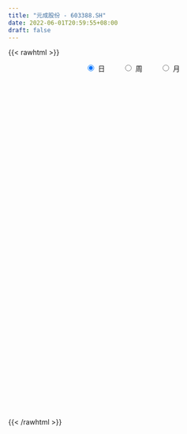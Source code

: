 ```yaml
---
title: "元成股份 - 603388.SH"
date: 2022-06-01T20:59:55+08:00
draft: false
---
```

{{< rawhtml >}}
    <div style="text-align: center">
        <label style="padding: 1rem;"><input style="margin-right: .5rem" type="radio" name="period" value="D" checked onclick="period_change(this)">日</label>
        <label style="padding: 1rem;"><input style="margin-right: .5rem" type="radio" name="period" value="W" onclick="period_change(this)">周</label>
        <label style="padding: 1rem;"><input style="margin-right: .5rem" type="radio" name="period" value="M" onclick="period_change(this)">月</label>
    </div>
    <div id="chart" style="height: 700px;"></div> 
    <script type="text/javascript">
        const D_v = [28996.31,11051.6,7136.4,7018.2,6903.8,32096.07,37197.4,18988.6,38657.6,20850.6,17660.8,10131.6,8248.6,5423.0,11794.4,13951.99,8895.2,6923.8,7351.2,6599.37,9522.6,7154.4,5367.6,10006.0,10675.0,8723.0,9185.6,8091.0,8660.87,14103.4,11481.6,12146.4,8668.0,10281.0,6745.0,12096.17,15881.4,10593.2,16936.97,9930.6,7571.2,18651.17,37071.2,26283.6,28344.2,9679.2,22129.8,14974.6,22880.14,18378.0,12420.6,26548.4,58811.8,53993.38,88102.29,32524.77,28235.8,35687.8,23376.8,30699.57,17037.8,26629.6,28142.2,37547.2,21141.0,27539.1,16759.4,35887.37,26070.8,44228.2,20877.6,11220.4,22094.4,24462.0,13295.8,7654.8,9007.4,16819.0,20359.54,17465.0,22013.44,19182.4,16661.2,21737.37,17122.64,15916.2,11796.4,15764.6,27444.0,20023.2,13258.8,12803.49,43370.8,80227.94,26037.8,28047.37,19328.4,22911.6,25141.2,35254.6,36913.91,34972.97,37738.0,26451.8,26397.8,14219.0,18447.0,18854.2,24495.97,16750.37,11273.0,13903.97,16614.2,10434.17,9639.57,8163.2,10233.0,22833.0,16605.0,16453.6,25210.4,15512.8,71013.25,30028.4,34820.17,52623.0,17011.0,15968.2,15166.4,18753.31,31591.0,19579.0,66197.69,41501.6,78151.73,35961.2,34189.06,42375.51,31532.4,27979.4,34132.6,55858.05,49794.2,26836.8,40334.2,37520.8,58973.2,24566.26,57981.51,47469.74,49328.2,20513.97,10842.8,18296.77,69920.43,32003.77,31152.8,16752.6,35789.4,22782.0,21291.0,43059.2,30054.4,37609.2,19663.0,45520.85,22593.2,36151.05,25477.4,79950.4,31465.8,17977.0,13522.0,17950.4,14330.8,18162.81,14190.19,6395.0,41695.99,221846.48,302252.22,443011.45,660510.52,526511.63,452523.43,375318.8,270572.61,186788.0,141035.19,241209.23,197627.58,210309.81,108816.73,122708.6,130410.9,103754.8,103613.6,83396.8,178527.77,181496.6,163172.2,89267.2,133367.4,91938.2,112703.8,107781.6,135254.9,81824.3,80404.3,60041.2,132421.3,73220.4,120377.6,68829.4,167334.2,148445.4,103488.4,89616.4,54208.8,101174.4,69179.4,56855.6,44535.6,67663.92,37650.2,59520.6,56345.2,55285.4,48838.0,54321.7,42050.39,31386.0,54869.6,86706.6,83152.8,79327.17,183840.8,122031.57,104502.88,71143.6,59016.4,39591.0,39362.8,46447.8,31012.0,26666.17,33436.36,43808.0,26463.0,24068.2]
const D_histogram = [0.0,-0.0006317949,0.0009021527,-0.0000796919,0.0005722398,0.0116896341,0.0287571425,0.0346943297,0.0427418576,0.0357979524,0.0266898711,0.0229599039,0.0164260866,0.0103353301,0.0010272374,0.0009286979,-0.0041349359,-0.0120357264,-0.0206413923,-0.0253999223,-0.0223854414,-0.0165013756,-0.0147757059,-0.0138178393,-0.0177825003,-0.0220569627,-0.0281466405,-0.0311999082,-0.034646024,-0.02860183,-0.0181245406,-0.0085355747,-0.0069363514,-0.0059904045,-0.0035370328,0.0022486496,0.0098145395,0.0116954769,0.011802468,0.0133177815,0.0136914851,0.0145752073,0.0259098794,0.0348454721,0.0391768232,0.0326478569,0.0304287049,0.0271287797,0.0321970752,0.0274932746,0.0238683748,0.0274370979,0.0403704445,0.0328762903,0.0467198604,0.0463018972,0.0432432264,0.0385911918,0.0311818479,0.0293815593,0.0266570891,0.0176918342,0.0090736865,0.0042950789,-0.014428859,-0.029391854,-0.0373171283,-0.0365017264,-0.0346346244,-0.0314890977,-0.0295499329,-0.0322302561,-0.0401447251,-0.0380699352,-0.0348614791,-0.0291166694,-0.0213787353,-0.0146629883,-0.0044393225,0.0042663323,0.0147453218,0.0136275135,0.0173939506,0.0144120013,0.0143437081,0.0205397623,0.0245469767,0.0237253732,0.016675272,0.0086055471,0.0022146864,-0.0002412165,0.0158529442,0.0452468173,0.0647400979,0.0647330971,0.0632055275,0.0568318548,0.0559216219,0.0494215535,0.0524095199,0.0221395417,0.0000020655,-0.0139631079,-0.0284239043,-0.0417343283,-0.0541690224,-0.0652795166,-0.073552459,-0.0692347304,-0.0736865483,-0.0634501541,-0.0507812324,-0.0422414478,-0.0347265892,-0.0313598101,-0.0326125134,-0.0296006765,-0.0265590345,-0.0331702754,-0.01924434,-0.0122775585,0.0270043781,0.0378331608,0.031450519,0.0432609451,0.0415059989,0.0369895265,0.0328091672,0.0226020734,0.0237791598,0.0211267246,0.0372247416,0.0513829185,0.0749531137,0.0864235651,0.0805773817,0.0825074042,0.0749822897,0.063030811,0.0609131853,0.0438715751,0.0246510241,-0.0007274461,-0.0088500657,-0.0063492569,-0.0324062293,-0.0615211464,-0.0589774209,-0.0474385992,-0.0664964791,-0.0735868725,-0.0726368675,-0.0697224266,-0.0496161676,-0.0471169236,-0.055677041,-0.0610206675,-0.0671199429,-0.064923834,-0.0702590209,-0.0920002203,-0.1009769881,-0.0993380037,-0.0985628978,-0.0860198858,-0.0895368058,-0.06188804,-0.0383497471,-0.0083235021,-0.0076946208,-0.0044470378,-0.0086526844,0.0024937932,0.0092709748,0.0148476946,0.0046677439,-0.0001871089,0.0151432249,0.0741959187,0.1624936065,0.2692278366,0.3870525146,0.3681999345,0.2899950204,0.1876005363,0.1145515584,0.0315552053,-0.0240409592,-0.0429013867,-0.0567953894,-0.1101147499,-0.1385122035,-0.1603337527,-0.163760765,-0.1614873107,-0.1598592669,-0.1558040404,-0.1366832662,-0.0966851562,-0.0754722406,-0.0574008708,-0.029989708,-0.0210674886,-0.019048068,-0.0373720509,-0.0271960049,-0.0321751614,-0.0495098391,-0.0474019206,-0.0254521018,-0.0208763482,0.0096316356,0.0196724926,0.0475844103,0.0474734977,0.0405450333,0.0066398918,-0.0105026466,-0.0525922005,-0.0894846658,-0.0954547135,-0.0974670844,-0.1221982867,-0.1372580649,-0.158555394,-0.1739881818,-0.1666706764,-0.1693481597,-0.1356443134,-0.096549421,-0.0686684212,-0.0216795355,0.0329574499,0.0600927131,0.1201232983,0.1616134548,0.1914922038,0.1910305757,0.1800754619,0.1741942709,0.1592792379,0.153160695,0.1238093329,0.1034887324,0.0819996865,0.067737822,0.0490264076,0.0271188904,0.0100383264]
const D_fast = [0.0,-0.0007897436,0.0009697421,-0.0000320254,0.0007629662,0.0148027691,0.0390595631,0.0536703327,0.072403325,0.0744089079,0.0719732943,0.0739833032,0.0715560075,0.0680490835,0.0589978001,0.0591314351,0.0530340673,0.0421243453,0.0283583312,0.0172498207,0.0146679413,0.0164266632,0.0144584065,0.0119618132,0.0035515271,-0.0062371759,-0.0193635139,-0.0302167586,-0.0423243804,-0.0434306439,-0.0374844897,-0.0300294175,-0.030164282,-0.0307159362,-0.0291468227,-0.022798978,-0.0127794532,-0.0079746465,-0.0049170384,-0.0000722796,0.0037242954,0.0082518194,0.0260639613,0.043710922,0.057836479,0.0594694768,0.0648575011,0.0683397707,0.0814573351,0.0836268532,0.0859690471,0.0963970446,0.1194230023,0.1201479207,0.1456714559,0.156828967,0.1645811028,0.1695768661,0.1699629842,0.1755080855,0.1794478875,0.1749055912,0.1685558651,0.1648510272,0.1425198746,0.120208916,0.1029543597,0.09464433,0.0878527759,0.0831260281,0.0776777097,0.0669398225,0.0489891722,0.0415464784,0.0360395647,0.0345052071,0.0368984573,0.0399484572,0.0490622924,0.0588345303,0.0729998503,0.0752889203,0.0834038451,0.0840248961,0.0875425299,0.0988735247,0.1090174833,0.1141272231,0.1112459398,0.1053276017,0.0994904126,0.0969742056,0.1170316024,0.1577371798,0.1934154849,0.2095917583,0.2238655707,0.2316998616,0.2447700342,0.2506253542,0.2667157005,0.2419806078,0.2198436479,0.2023876976,0.1808209251,0.157076919,0.1310999693,0.103669596,0.0770085389,0.0640175848,0.0411441298,0.0355179856,0.0354915992,0.0334710218,0.0323042331,0.0278310597,0.0184252281,0.0140368958,0.0104387792,-0.0044650305,0.0046498198,0.0085472117,0.0545802428,0.0748673157,0.0763473037,0.0989729661,0.1075945196,0.1123254288,0.1163473613,0.1117907858,0.1189126622,0.1215419082,0.1469461105,0.173950017,0.2162584906,0.2493348333,0.2636329954,0.2861898689,0.2974103269,0.3012165509,0.3143272215,0.3082535051,0.2951957101,0.2696353784,0.2593002423,0.260213737,0.2260552073,0.1815600036,0.1693593739,0.1690385458,0.133356546,0.1078694346,0.0906602226,0.0761440569,0.083846274,0.0745662871,0.0520869095,0.0314881161,0.008608855,-0.0054259946,-0.0283259367,-0.0730671912,-0.1072882061,-0.1304837225,-0.1543493411,-0.1633113005,-0.189212422,-0.1770356662,-0.16308481,-0.1351394406,-0.1364342144,-0.134298391,-0.1406672086,-0.1288972827,-0.1198023575,-0.110513714,-0.1195267287,-0.1244283588,-0.1053122187,-0.0277105452,0.1012105443,0.2752517335,0.4898395401,0.5630369436,0.5573307846,0.5018364346,0.4574253463,0.3823177946,0.3207113903,0.291125616,0.263032766,0.182184718,0.1191592136,0.0572542262,0.0128870227,-0.0252113507,-0.0635481236,-0.0984439072,-0.1134939495,-0.0976671286,-0.0953222731,-0.0916011211,-0.0716873853,-0.068032038,-0.0707746344,-0.0984416301,-0.0950645853,-0.1080875321,-0.1377996696,-0.1475422313,-0.1319554379,-0.1325987714,-0.0996828786,-0.0847238985,-0.0449158782,-0.0331584163,-0.0299506224,-0.062195791,-0.081963991,-0.1372015951,-0.1964652269,-0.2262989529,-0.2526780949,-0.3079588688,-0.3573331633,-0.4182693409,-0.4771991742,-0.5115493379,-0.5565638611,-0.5567710932,-0.5418135559,-0.5310996615,-0.4895306597,-0.4266543118,-0.3844958704,-0.2944344605,-0.2125409404,-0.1347891404,-0.0874931246,-0.0534293729,-0.0157619962,0.0091427803,0.0413144112,0.0429153823,0.0484669649,0.0474778406,0.0501504316,0.0436956191,0.0285678245,0.0139968421]
const D_slow = [0.0,-0.0001579487,0.0000675895,0.0000476665,0.0001907264,0.003113135,0.0103024206,0.018976003,0.0296614674,0.0386109555,0.0452834233,0.0510233992,0.0551299209,0.0577137534,0.0579705628,0.0582027372,0.0571690033,0.0541600717,0.0489997236,0.042649743,0.0370533827,0.0329280388,0.0292341123,0.0257796525,0.0213340274,0.0158197868,0.0087831266,0.0009831496,-0.0076783564,-0.0148288139,-0.0193599491,-0.0214938427,-0.0232279306,-0.0247255317,-0.0256097899,-0.0250476275,-0.0225939927,-0.0196701234,-0.0167195064,-0.0133900611,-0.0099671898,-0.0063233879,0.0001540819,0.0088654499,0.0186596557,0.02682162,0.0344287962,0.0412109911,0.0492602599,0.0561335785,0.0621006723,0.0689599467,0.0790525578,0.0872716304,0.0989515955,0.1105270698,0.1213378764,0.1309856743,0.1387811363,0.1461265261,0.1527907984,0.157213757,0.1594821786,0.1605559483,0.1569487336,0.1496007701,0.140271488,0.1311460564,0.1224874003,0.1146151259,0.1072276426,0.0991700786,0.0891338973,0.0796164136,0.0709010438,0.0636218764,0.0582771926,0.0546114455,0.0535016149,0.054568198,0.0582545284,0.0616614068,0.0660098945,0.0696128948,0.0731988218,0.0783337624,0.0844705066,0.0904018499,0.0945706679,0.0967220546,0.0972757262,0.0972154221,0.1011786582,0.1124903625,0.128675387,0.1448586612,0.1606600431,0.1748680068,0.1888484123,0.2012038007,0.2143061806,0.2198410661,0.2198415824,0.2163508055,0.2092448294,0.1988112473,0.1852689917,0.1689491126,0.1505609978,0.1332523152,0.1148306782,0.0989681396,0.0862728316,0.0757124696,0.0670308223,0.0591908698,0.0510377414,0.0436375723,0.0369978137,0.0287052449,0.0238941598,0.0208247702,0.0275758647,0.0370341549,0.0448967847,0.055712021,0.0660885207,0.0753359023,0.0835381941,0.0891887125,0.0951335024,0.1004151835,0.1097213689,0.1225670986,0.141305377,0.1629112682,0.1830556137,0.2036824647,0.2224280371,0.2381857399,0.2534140362,0.26438193,0.270544686,0.2703628245,0.2681503081,0.2665629938,0.2584614365,0.2430811499,0.2283367947,0.2164771449,0.1998530251,0.181456307,0.1632970901,0.1458664835,0.1334624416,0.1216832107,0.1077639505,0.0925087836,0.0757287979,0.0594978394,0.0419330842,0.0189330291,-0.006311218,-0.0311457189,-0.0557864433,-0.0772914148,-0.0996756162,-0.1151476262,-0.124735063,-0.1268159385,-0.1287395937,-0.1298513531,-0.1320145242,-0.1313910759,-0.1290733322,-0.1253614086,-0.1241944726,-0.1242412498,-0.1204554436,-0.1019064639,-0.0612830623,0.0060238969,0.1027870255,0.1948370091,0.2673357642,0.3142358983,0.3428737879,0.3507625892,0.3447523494,0.3340270028,0.3198281554,0.2922994679,0.2576714171,0.2175879789,0.1766477877,0.13627596,0.0963111433,0.0573601332,0.0231893166,-0.0009819724,-0.0198500326,-0.0342002503,-0.0416976773,-0.0469645494,-0.0517265664,-0.0610695791,-0.0678685804,-0.0759123707,-0.0882898305,-0.1001403107,-0.1065033361,-0.1117224232,-0.1093145142,-0.1043963911,-0.0925002885,-0.0806319141,-0.0704956557,-0.0688356828,-0.0714613444,-0.0846093946,-0.106980561,-0.1308442394,-0.1552110105,-0.1857605822,-0.2200750984,-0.2597139469,-0.3032109924,-0.3448786615,-0.3872157014,-0.4211267797,-0.445264135,-0.4624312403,-0.4678511242,-0.4596117617,-0.4445885834,-0.4145577588,-0.3741543951,-0.3262813442,-0.2785237003,-0.2335048348,-0.1899562671,-0.1501364576,-0.1118462838,-0.0808939506,-0.0550217675,-0.0345218459,-0.0175873904,-0.0053307885,0.0014489341,0.0039585157]
const D_data = [['2021-05-21', 5.9397, 5.9793, 5.9199, 6.2961],['2021-05-24', 5.9397, 5.9694, 5.8605, 6.0288],['2021-05-25', 5.9397, 5.9991, 5.9199, 6.0189],['2021-05-26', 6.0189, 5.9694, 5.9199, 6.0189],['2021-05-27', 5.9694, 5.9892, 5.9298, 6.009],['2021-05-28', 6.009, 6.1575, 5.9991, 6.2268],['2021-05-31', 6.1476, 6.3258, 6.0981, 6.405],['2021-06-01', 6.3357, 6.2763, 6.2268, 6.4149],['2021-06-02', 6.2466, 6.3753, 6.2268, 6.4149],['2021-06-03', 6.405, 6.2268, 6.1773, 6.405],['2021-06-04', 6.2268, 6.1872, 6.0684, 6.2268],['2021-06-07', 6.1872, 6.2466, 6.1377, 6.2763],['2021-06-08', 6.2466, 6.207, 6.1773, 6.2466],['2021-06-09', 6.1674, 6.1971, 6.1377, 6.2268],['2021-06-10', 6.1674, 6.1278, 6.0684, 6.1773],['2021-06-11', 6.1674, 6.2268, 6.1674, 6.3357],['2021-06-15', 6.1971, 6.1575, 6.0981, 6.2268],['2021-06-16', 6.1575, 6.0882, 6.0684, 6.1674],['2021-06-17', 6.1575, 6.0288, 6.009, 6.1575],['2021-06-18', 6.0189, 6.0288, 6.009, 6.0783],['2021-06-21', 6.0387, 6.108, 5.9991, 6.1377],['2021-06-22', 6.1278, 6.1575, 6.0783, 6.1674],['2021-06-23', 6.1773, 6.1179, 6.108, 6.1773],['2021-06-24', 6.0981, 6.108, 6.0585, 6.1476],['2021-06-25', 6.1377, 6.0288, 5.9694, 6.1971],['2021-06-28', 6.0882, 5.9892, 5.9595, 6.0882],['2021-06-29', 5.9892, 5.9199, 5.9001, 6.009],['2021-06-30', 5.9001, 5.91, 5.8407, 5.9397],['2021-07-01', 5.9397, 5.8605, 5.8209, 5.9496],['2021-07-02', 5.9595, 5.9595, 5.8605, 5.9793],['2021-07-05', 5.9694, 6.0387, 5.9199, 6.0585],['2021-07-06', 6.0387, 6.0684, 5.9892, 6.0882],['2021-07-07', 6.0684, 5.9892, 5.9793, 6.0684],['2021-07-08', 6.0288, 5.9793, 5.91, 6.0585],['2021-07-09', 6.0, 6.0, 5.97, 6.04],['2021-07-12', 6.04, 6.06, 5.97, 6.1],['2021-07-13', 6.04, 6.12, 6.01, 6.15],['2021-07-14', 6.12, 6.08, 6.04, 6.12],['2021-07-15', 6.03, 6.07, 5.98, 6.14],['2021-07-16', 6.09, 6.1, 6.02, 6.19],['2021-07-19', 6.07, 6.1, 6.05, 6.15],['2021-07-20', 6.1, 6.12, 6.03, 6.22],['2021-07-21', 6.12, 6.3, 6.11, 6.33],['2021-07-22', 6.3, 6.35, 6.23, 6.4],['2021-07-23', 6.34, 6.36, 6.24, 6.43],['2021-07-26', 6.35, 6.25, 6.22, 6.38],['2021-07-27', 6.28, 6.31, 6.26, 6.44],['2021-07-28', 6.31, 6.31, 6.1, 6.34],['2021-07-29', 6.31, 6.45, 6.29, 6.52],['2021-07-30', 6.4, 6.36, 6.33, 6.5],['2021-08-02', 6.32, 6.38, 6.26, 6.39],['2021-08-03', 6.41, 6.5, 6.36, 6.5],['2021-08-04', 6.52, 6.7, 6.47, 6.77],['2021-08-05', 6.78, 6.5, 6.42, 6.78],['2021-08-06', 6.55, 6.83, 6.55, 7.01],['2021-08-09', 6.67, 6.74, 6.64, 6.83],['2021-08-10', 6.74, 6.75, 6.64, 6.83],['2021-08-11', 6.74, 6.76, 6.56, 6.81],['2021-08-12', 6.7, 6.74, 6.63, 6.78],['2021-08-13', 6.73, 6.83, 6.73, 6.88],['2021-08-16', 6.88, 6.85, 6.73, 6.88],['2021-08-17', 6.9, 6.78, 6.68, 6.91],['2021-08-18', 6.83, 6.77, 6.67, 6.85],['2021-08-19', 6.59, 6.81, 6.59, 6.9],['2021-08-20', 6.64, 6.59, 6.58, 6.81],['2021-08-23', 6.59, 6.55, 6.48, 6.68],['2021-08-24', 6.55, 6.57, 6.5, 6.61],['2021-08-25', 6.59, 6.65, 6.52, 6.8],['2021-08-26', 6.65, 6.66, 6.57, 6.77],['2021-08-27', 6.63, 6.68, 6.44, 6.71],['2021-08-30', 6.68, 6.67, 6.51, 6.73],['2021-08-31', 6.63, 6.6, 6.56, 6.67],['2021-09-01', 6.59, 6.49, 6.43, 6.6],['2021-09-02', 6.52, 6.58, 6.46, 6.62],['2021-09-03', 6.57, 6.59, 6.52, 6.71],['2021-09-06', 6.64, 6.63, 6.52, 6.67],['2021-09-07', 6.65, 6.68, 6.61, 6.68],['2021-09-08', 6.68, 6.7, 6.66, 6.75],['2021-09-09', 6.7, 6.79, 6.62, 6.81],['2021-09-10', 6.79, 6.83, 6.76, 6.88],['2021-09-13', 6.83, 6.92, 6.79, 6.93],['2021-09-14', 6.87, 6.82, 6.74, 6.92],['2021-09-15', 6.82, 6.91, 6.76, 6.94],['2021-09-16', 6.91, 6.85, 6.8, 7.01],['2021-09-17', 6.78, 6.9, 6.76, 6.91],['2021-09-22', 6.85, 7.02, 6.78, 7.02],['2021-09-23', 7.02, 7.05, 6.96, 7.07],['2021-09-24', 7.05, 7.03, 6.97, 7.11],['2021-09-27', 7.01, 6.96, 6.84, 7.08],['2021-09-28', 7.1, 6.93, 6.91, 7.1],['2021-09-29', 6.83, 6.93, 6.83, 7.0],['2021-09-30', 6.99, 6.97, 6.93, 7.05],['2021-10-08', 6.9, 7.26, 6.9, 7.42],['2021-10-11', 7.12, 7.59, 7.12, 7.79],['2021-10-12', 7.52, 7.66, 7.47, 7.66],['2021-10-13', 7.67, 7.54, 7.51, 7.73],['2021-10-14', 7.52, 7.59, 7.39, 7.62],['2021-10-15', 7.56, 7.58, 7.5, 7.76],['2021-10-18', 7.55, 7.7, 7.42, 7.72],['2021-10-19', 7.74, 7.68, 7.52, 7.92],['2021-10-20', 7.58, 7.86, 7.55, 7.86],['2021-10-21', 7.8, 7.43, 7.43, 7.86],['2021-10-22', 7.42, 7.43, 7.25, 7.52],['2021-10-25', 7.41, 7.46, 7.36, 7.8],['2021-10-26', 7.44, 7.39, 7.27, 7.59],['2021-10-27', 7.52, 7.33, 7.32, 7.52],['2021-10-28', 7.3, 7.26, 7.23, 7.48],['2021-10-29', 7.26, 7.19, 7.1, 7.35],['2021-11-01', 7.2, 7.14, 7.01, 7.2],['2021-11-02', 7.08, 7.25, 7.02, 7.26],['2021-11-03', 7.26, 7.1, 7.09, 7.33],['2021-11-04', 7.08, 7.26, 7.04, 7.27],['2021-11-05', 7.28, 7.32, 7.15, 7.35],['2021-11-08', 7.31, 7.3, 7.27, 7.42],['2021-11-09', 7.34, 7.31, 7.1, 7.34],['2021-11-10', 7.26, 7.27, 7.21, 7.31],['2021-11-11', 7.27, 7.2, 7.18, 7.32],['2021-11-12', 7.23, 7.24, 7.07, 7.34],['2021-11-15', 7.2, 7.24, 7.15, 7.29],['2021-11-16', 7.24, 7.09, 7.08, 7.25],['2021-11-17', 7.14, 7.35, 7.06, 7.43],['2021-11-18', 7.42, 7.31, 7.29, 7.46],['2021-11-19', 7.31, 7.85, 7.31, 7.87],['2021-11-22', 7.85, 7.66, 7.61, 7.85],['2021-11-23', 7.67, 7.49, 7.44, 7.7],['2021-11-24', 7.49, 7.77, 7.4, 7.8],['2021-11-25', 7.76, 7.67, 7.62, 7.78],['2021-11-26', 7.65, 7.66, 7.56, 7.81],['2021-11-29', 7.57, 7.68, 7.57, 7.7],['2021-11-30', 7.75, 7.6, 7.58, 7.79],['2021-12-01', 7.6, 7.75, 7.51, 7.84],['2021-12-02', 7.7, 7.73, 7.69, 7.85],['2021-12-03', 7.84, 8.04, 7.65, 8.18],['2021-12-06', 8.04, 8.15, 8.0, 8.2],['2021-12-07', 8.25, 8.44, 8.16, 8.54],['2021-12-08', 8.27, 8.47, 8.27, 8.53],['2021-12-09', 8.42, 8.36, 8.3, 8.52],['2021-12-10', 8.36, 8.54, 8.32, 8.75],['2021-12-13', 8.61, 8.5, 8.45, 8.61],['2021-12-14', 8.51, 8.48, 8.45, 8.59],['2021-12-15', 8.49, 8.65, 8.37, 8.74],['2021-12-16', 8.61, 8.49, 8.35, 8.89],['2021-12-17', 8.43, 8.43, 8.2, 8.52],['2021-12-20', 8.45, 8.28, 8.13, 8.47],['2021-12-21', 8.28, 8.44, 8.2, 8.55],['2021-12-22', 8.46, 8.59, 8.43, 8.73],['2021-12-23', 8.49, 8.19, 8.0, 8.6],['2021-12-24', 8.27, 8.0, 8.0, 8.27],['2021-12-27', 8.0, 8.31, 8.0, 8.35],['2021-12-28', 8.31, 8.45, 8.2, 8.47],['2021-12-29', 8.38, 8.03, 7.99, 8.38],['2021-12-30', 8.04, 8.08, 7.97, 8.23],['2021-12-31', 8.08, 8.13, 8.06, 8.17],['2022-01-04', 8.13, 8.13, 8.08, 8.2],['2022-01-05', 8.15, 8.38, 8.15, 8.65],['2022-01-06', 8.37, 8.2, 8.18, 8.52],['2022-01-07', 8.22, 8.02, 8.02, 8.3],['2022-01-10', 8.02, 7.99, 7.93, 8.1],['2022-01-11', 7.96, 7.91, 7.91, 8.11],['2022-01-12', 7.92, 7.96, 7.89, 8.06],['2022-01-13', 7.95, 7.81, 7.8, 7.98],['2022-01-14', 7.82, 7.47, 7.45, 7.89],['2022-01-17', 7.57, 7.47, 7.43, 7.61],['2022-01-18', 7.5, 7.5, 7.25, 7.59],['2022-01-19', 7.49, 7.41, 7.35, 7.62],['2022-01-20', 7.48, 7.51, 7.11, 7.53],['2022-01-21', 7.46, 7.25, 7.2, 7.47],['2022-01-24', 7.3, 7.63, 7.29, 7.73],['2022-01-25', 7.59, 7.66, 7.51, 7.69],['2022-01-26', 7.69, 7.85, 7.66, 7.85],['2022-01-27', 7.8, 7.54, 7.45, 7.8],['2022-01-28', 7.59, 7.56, 7.32, 7.6],['2022-02-07', 7.58, 7.44, 7.26, 7.58],['2022-02-08', 7.44, 7.63, 7.29, 7.65],['2022-02-09', 7.63, 7.61, 7.57, 7.72],['2022-02-10', 7.62, 7.62, 7.44, 7.65],['2022-02-11', 7.57, 7.4, 7.34, 7.63],['2022-02-14', 7.28, 7.41, 7.28, 7.49],['2022-02-15', 7.42, 7.68, 7.31, 7.79],['2022-02-16', 7.68, 8.45, 7.6, 8.45],['2022-02-17', 8.6, 9.3, 8.55, 9.3],['2022-02-18', 8.5, 10.23, 8.37, 10.23],['2022-02-21', 10.71, 11.25, 10.43, 11.25],['2022-02-22', 10.55, 10.13, 10.13, 11.23],['2022-02-23', 9.5, 9.42, 9.17, 9.73],['2022-02-24', 9.21, 8.86, 8.49, 9.62],['2022-02-25', 8.86, 8.92, 8.51, 9.0],['2022-02-28', 8.76, 8.48, 8.42, 8.77],['2022-03-01', 8.39, 8.5, 8.35, 8.56],['2022-03-02', 8.46, 8.78, 8.38, 8.82],['2022-03-03', 8.67, 8.76, 8.45, 8.8],['2022-03-04', 8.58, 8.06, 8.05, 8.62],['2022-03-07', 8.06, 8.09, 8.0, 8.22],['2022-03-08', 8.02, 7.95, 7.79, 8.23],['2022-03-09', 7.9, 8.01, 7.45, 8.12],['2022-03-10', 8.09, 7.97, 7.89, 8.14],['2022-03-11', 7.79, 7.86, 7.6, 7.92],['2022-03-14', 7.77, 7.79, 7.75, 8.0],['2022-03-15', 7.76, 7.93, 7.65, 8.33],['2022-03-16', 7.88, 8.26, 7.77, 8.29],['2022-03-17', 8.35, 8.12, 8.06, 8.39],['2022-03-18', 8.07, 8.13, 8.03, 8.21],['2022-03-21', 8.19, 8.33, 8.13, 8.38],['2022-03-22', 8.28, 8.17, 8.08, 8.29],['2022-03-23', 8.19, 8.09, 8.08, 8.48],['2022-03-24', 8.0, 7.76, 7.74, 8.18],['2022-03-25', 7.76, 8.06, 7.75, 8.36],['2022-03-28', 7.98, 7.85, 7.77, 8.04],['2022-03-29', 7.89, 7.59, 7.53, 7.9],['2022-03-30', 7.62, 7.74, 7.6, 7.88],['2022-03-31', 7.8, 8.01, 7.8, 8.45],['2022-04-01', 8.08, 7.83, 7.82, 8.08],['2022-04-06', 7.85, 8.23, 7.85, 8.25],['2022-04-07', 8.23, 8.08, 8.01, 8.25],['2022-04-08', 8.08, 8.42, 8.06, 8.45],['2022-04-11', 8.18, 8.17, 8.08, 8.43],['2022-04-12', 8.09, 8.09, 7.7, 8.1],['2022-04-13', 7.99, 7.65, 7.64, 7.99],['2022-04-14', 7.67, 7.71, 7.67, 8.0],['2022-04-15', 7.71, 7.2, 7.18, 7.76],['2022-04-18', 7.2, 6.98, 6.8, 7.3],['2022-04-19', 6.89, 7.16, 6.89, 7.2],['2022-04-20', 7.13, 7.09, 7.0, 7.31],['2022-04-21', 7.08, 6.62, 6.58, 7.08],['2022-04-22', 6.52, 6.5, 6.41, 6.63],['2022-04-25', 6.4, 6.17, 6.13, 6.6],['2022-04-26', 6.15, 5.97, 5.93, 6.27],['2022-04-27', 5.92, 6.05, 5.37, 6.05],['2022-04-28', 5.98, 5.75, 5.66, 6.02],['2022-04-29', 5.84, 6.11, 5.84, 6.2],['2022-05-05', 6.12, 6.22, 6.02, 6.36],['2022-05-06', 6.12, 6.13, 6.07, 6.28],['2022-05-09', 6.19, 6.47, 6.19, 6.62],['2022-05-10', 6.39, 6.78, 6.34, 6.79],['2022-05-11', 6.78, 6.63, 6.61, 6.98],['2022-05-12', 6.83, 7.29, 6.76, 7.29],['2022-05-13', 7.65, 7.39, 7.17, 7.68],['2022-05-16', 7.41, 7.53, 7.32, 7.7],['2022-05-17', 7.5, 7.34, 7.24, 7.99],['2022-05-18', 7.32, 7.29, 7.18, 7.51],['2022-05-19', 7.22, 7.42, 7.19, 7.42],['2022-05-20', 7.42, 7.36, 7.3, 7.5],['2022-05-23', 7.37, 7.52, 7.3, 7.58],['2022-05-24', 7.52, 7.23, 7.22, 7.57],['2022-05-25', 7.29, 7.29, 7.19, 7.37],['2022-05-26', 7.28, 7.23, 7.21, 7.37],['2022-05-27', 7.34, 7.28, 7.12, 7.38],['2022-05-30', 7.24, 7.18, 7.13, 7.37],['2022-05-31', 7.14, 7.06, 7.02, 7.21],['2022-06-01', 7.11, 7.03, 6.97, 7.2]]
const W_v = [202506.34,149337.01,155246.86,66833.08,92285.42,75975.7,407965.7,375719.78,295670.39,197497.02,299832.45,625572.3200000001,330579.39,216099.99,160774.48,137947.43,118653.27,76667.16,62242.72,90064.75,125045.94,107355.04,74379.18,56378.98,43416.1,78016.02,411866.28,249433.63,106971.19,38213.13,18823.96,68426.09,122202.58,85526.73,67772.11,56778.61,108325.68,76225.08,82632.68,38605.36,16593.08,70912.9,39424.6,42888.16,50866.48,26173.18,21449.41,33391.0,26628.23,34004.62,22840.62,31891.32,75927.32,39770.56,28826.2,62818.5,76632.18,58437.14,41396.75,23426.24,26375.18,15932.24,36355.14,16161.56,21996.26,40932.66,39240.99,68880.22,86955.49,31491.34,45502.06,141682.81,65754.94,45784.17,20469.14,41696.12,60588.84,34452.96,28459.31,48959.63,89210.14,89956.01,103043.33,88430.15,118037.03,77186.11,113678.36,83333.34,51405.56,92828.13,14233.55,36351.48,29582.15,64449.15,62696.8,44045.63,104290.78,510024.79,335131.61,126972.87,108152.27,90115.02,70910.49,53398.13,78507.95,49128.41,83105.01,133119.05,115952.6,68892.22,65845.78,59426.61,10030.2,42629.06,88040.93,49097.49,59815.33,37605.63,73056.13,54542.0,67912.81,36523.86,52253.84,515914.9699999999,301455.64,154252.53,316326.03,132440.06,93607.63,144781.89,136592.8,122810.47,157113.59,267343.6,116516.87,68848.81,56808.59,61475.73,126963.4,80053.88,59222.45,82340.11,24720.25,34994.09,51901.77,547693.49,231224.99,78045.59,57789.87,40364.87,60657.74,215704.71,251541.23,123155.46,157713.49,187541.2,189629.67,118476.98,171366.01,192957.66,228448.02,157011.4,153465.61,115777.68,45808.4,326764.7,152283.81,94496.25,89477.2,114196.2,125476.28,124625.34,68080.6,54526.88,70952.8,346579.11,111650.05,114655.36,46809.47,50719.51,83910.02,56703.0,16203.0,22632.0,53129.26,58609.26,55465.34,65199.74,88837.94,79549.51,36007.2,149400.2,141116.81,99909.51,19858.8,34726.18,50560.48,64206.07,133355.0,49549.59,29769.57,42725.6,48763.87,49322.0,65438.34,117921.37,88041.74,239876.47,150524.74,130497.8,150484.87,91950.2,71305.74,96717.05,43477.2,73529.49,43370.8,176553.11,170020.68,104369.8,83037.51,61302.94,144795.05,150450.77,151287.4,232179.1,199296.65,188231.26,186136.22,151373.77,139674.2,155440.65,191021.65,78156.2,1015201.1399999999,2285436.9899999998,976969.8100000001,569304.63,695860.5700000001,581045.9,427911.5,356541.2,496933.3999999999,275884.72,274310.9,73436.39,487896.97,396285.4500000001,176925.13,94339.2]
const W_histogram = [0.0,0.0930589174,0.1184460131,0.1163903735,0.1648467272,0.1582609278,0.3954691349,0.6264699207,0.7125031193,0.6873847438,0.522276978,0.5715567206,0.387027629,0.2893300179,0.1262912608,0.0012923555,-0.213125486,-0.3993538612,-0.5214393081,-0.6598312853,-0.6962368217,-0.6395756107,-0.613633207,-0.5733124879,-0.5358335405,-0.3487953211,-0.2529841876,-0.3439193117,-0.3977977832,-0.3920058682,-0.3636996554,-0.3272400783,-0.1953210253,-0.1241013714,-0.148756556,-0.0864195009,0.0114556355,0.0641049909,0.018754734,-0.0025754483,-0.0024230319,0.0430240445,0.054257844,0.0733993667,0.0552088541,0.0374342121,0.0207666858,-0.0288611979,-0.0606725478,-0.1144383582,-0.1208943672,-0.1162160676,-0.111240218,-0.1458946317,-0.1522554302,-0.1428822161,-0.090723471,-0.0428972766,-0.043566482,-0.0369405916,-0.0336061053,-0.0266190223,-0.067279164,-0.0975154295,-0.0791611184,-0.0423201509,-0.0118153465,0.0609899935,0.0821201983,0.1066829341,0.1376801317,0.1569104036,0.1329636698,0.1182361604,0.1075560201,0.1091149994,0.1202484206,0.1204303988,0.1130174763,0.1260172764,0.1660440532,0.2039925591,0.2211831559,0.236485224,0.2814584531,0.2910523694,0.325155406,0.3059061528,0.2848311377,0.2259510165,0.1781430038,0.110752703,0.043316123,-0.0439682098,-0.0956336804,-0.136368264,-0.0609171893,-0.0045981978,0.0082672063,0.0039439881,-0.0305143437,-0.0699871491,-0.0882613643,-0.1047254813,-0.1442250918,-0.1540650888,-0.1387618865,-0.1113443411,-0.0674085388,-0.0253776809,0.0019414011,0.0072305829,0.0123175896,0.0277236462,0.0329318128,0.0516174964,0.0378503686,0.0277542844,0.0147389812,0.0264462485,0.0175946404,0.0133395034,0.0102626185,0.0832393522,0.1044750963,0.1235190014,0.1563359333,0.1483242772,0.1166993608,0.0464005463,0.0110326723,0.0057056806,-0.0266470484,0.0016267343,-0.0213925495,-0.0323501975,-0.0433130285,-0.0580282632,-0.0312297257,-0.0397653174,-0.044637779,-0.044961716,-0.0467378318,-0.0511198978,-0.0409942234,0.013793177,0.0027045006,-0.0124611811,-0.014827557,-0.0241768087,-0.0177719434,-0.0011561558,0.0184640687,0.0249973209,0.0595661754,0.075023328,0.0629826895,0.0670479415,0.0631518741,0.0833822907,0.0998002885,0.1051590739,0.0872706922,0.0997759087,0.0969631618,0.066785606,0.0360491344,-0.0143514103,-0.0624045047,-0.0943209051,-0.1053899232,-0.0911994371,-0.0724533228,-0.0775729851,-0.059298376,-0.0802542921,-0.1024048614,-0.1561311838,-0.1879368122,-0.2070662991,-0.2136169063,-0.2089258662,-0.1950567407,-0.1561445603,-0.1158493497,-0.0702176313,-0.0373726302,-0.000911013,0.0352763325,0.0503605212,0.0563664992,0.0663478345,0.0857279271,0.0630348304,0.0466067578,0.0487599285,0.0509631485,0.0637065994,0.0727663067,0.0795081359,0.0690994542,0.0609652104,0.0501214348,0.0450407682,0.0475331377,0.064743974,0.0735376823,0.106421412,0.122443623,0.1114621369,0.1049367085,0.089819973,0.0909659281,0.0911886172,0.0944421698,0.0870842434,0.0955986619,0.11531186,0.1107537168,0.0852256926,0.0713106635,0.0518396427,0.073822972,0.0694142939,0.0849125862,0.1195403225,0.125141549,0.0915490207,0.0706808149,0.0434045787,-0.0146369213,-0.0678256719,-0.0812066206,-0.0987445745,0.0730711834,0.0901916413,0.0379669832,-0.0129510237,-0.0303570207,-0.0474747041,-0.0736169626,-0.0515469572,-0.1158078706,-0.1973615333,-0.2652454759,-0.2942331241,-0.2175172281,-0.160398993,-0.1213837259,-0.1063326378]
const W_fast = [0.0,0.1163236467,0.1713222458,0.1983641995,0.288032235,0.3210116676,0.6570871584,1.0447054244,1.3088644028,1.4555922133,1.421053692,1.6132226147,1.5254504303,1.5000853237,1.3686193817,1.2439435653,0.9762443523,0.6901775119,0.4377322379,0.1343824394,-0.0760823024,-0.1793149941,-0.3067808922,-0.4097882951,-0.5062677327,-0.4064283436,-0.373863257,-0.5507782091,-0.7041061264,-0.7963156784,-0.8589343795,-0.9042848219,-0.8211960253,-0.7810017142,-0.8428460379,-0.802113858,-0.7013748126,-0.6326992095,-0.673360783,-0.6953348273,-0.6957881689,-0.6395850813,-0.6147868209,-0.5772954565,-0.5816837555,-0.5900998445,-0.6015756994,-0.6584188826,-0.7053983694,-0.7877737693,-0.8244533702,-0.8488290875,-0.8716632923,-0.942791364,-0.98721602,-1.0135633599,-0.9840854826,-0.9469836074,-0.9585444332,-0.9611536907,-0.9662207308,-0.9658884034,-1.023368336,-1.0779834589,-1.0794194274,-1.0531584976,-1.0256075298,-0.9375546915,-0.895894437,-0.8446609678,-0.7792437372,-0.7207858644,-0.7114916807,-0.6966601501,-0.6804512854,-0.6516135562,-0.6104180299,-0.5801284519,-0.5592870054,-0.5147828862,-0.4332450961,-0.3442984504,-0.2718120647,-0.1973886905,-0.0820508482,0.0003061604,0.1156980485,0.1729253336,0.2230581029,0.2206657358,0.2173934741,0.177691349,0.1210837998,0.0228074145,-0.0527664761,-0.1275931257,-0.0673713484,-0.0122019063,0.0027302994,-0.0006069218,-0.0426938396,-0.0996634322,-0.1400029885,-0.1826484758,-0.2582043592,-0.3065606285,-0.3259478978,-0.3263664376,-0.2992827701,-0.2635963323,-0.2357919001,-0.2286950726,-0.2205286684,-0.1981917003,-0.1847505805,-0.1531605228,-0.1574650585,-0.1606225716,-0.1699531294,-0.1516343001,-0.156087248,-0.1570075092,-0.1575187394,-0.0637321678,-0.0163776496,0.0335460059,0.1054469212,0.1345163343,0.1320662582,0.0733675802,0.0407578743,0.0368573027,-0.0021571884,0.026523278,-0.0018441433,-0.0208893407,-0.0426804287,-0.0719027293,-0.0529116232,-0.0713885443,-0.0874204507,-0.0989848166,-0.1124453903,-0.1296074308,-0.1297303123,-0.0714946176,-0.0819071689,-0.1001881458,-0.106261411,-0.1216548648,-0.1196929855,-0.1033662368,-0.0791299952,-0.0663474127,-0.0168870144,0.0173259703,0.0210310041,0.0418582415,0.0537501426,0.0948261319,0.1361942018,0.1678427556,0.1717720471,0.2092212407,0.2306492842,0.2171681299,0.195443942,0.1414555447,0.0778013241,0.0223046974,-0.0151118015,-0.0237211747,-0.0230883911,-0.0476012997,-0.0441512845,-0.0851707737,-0.1329225583,-0.2256816767,-0.3044715082,-0.3753675698,-0.4353224036,-0.48286283,-0.5177578897,-0.5178818494,-0.5065489762,-0.4784716656,-0.4549698221,-0.4187359581,-0.3737295295,-0.3460552105,-0.3259576077,-0.2993893137,-0.2585772394,-0.2655116285,-0.2702880117,-0.2559448588,-0.2410008517,-0.212330751,-0.185079467,-0.1584606038,-0.151594422,-0.1444873631,-0.1428007801,-0.1366212546,-0.1222456006,-0.0888487709,-0.061670642,-0.0021815592,0.0444515575,0.0613356056,0.0810443543,0.0883826121,0.1122700492,0.1352898926,0.1621539876,0.1765671221,0.208981206,0.2575223692,0.2806526552,0.2764310542,0.2803436909,0.2738325808,0.3142716531,0.3272165485,0.3639429873,0.4284558043,0.465342418,0.4546371448,0.4514391428,0.4350140513,0.3733133209,0.3031681524,0.2694855486,0.227261451,0.4173450047,0.457013373,0.4142804607,0.3601246979,0.3351294456,0.3061430862,0.2615965871,0.2707798532,0.1775669722,0.0466729261,-0.0875223855,-0.1900683147,-0.1677317257,-0.1507132389,-0.1420439032,-0.1535759747]
const W_slow = [0.0,0.0232647293,0.0528762326,0.081973826,0.1231855078,0.1627507398,0.2616180235,0.4182355037,0.5963612835,0.7682074694,0.8987767139,1.0416658941,1.1384228013,1.2107553058,1.242328121,1.2426512099,1.1893698384,1.0895313731,0.959171546,0.7942137247,0.6201545193,0.4602606166,0.3068523148,0.1635241929,0.0295658078,-0.0576330225,-0.1208790694,-0.2068588973,-0.3063083432,-0.4043098102,-0.4952347241,-0.5770447436,-0.625875,-0.6569003428,-0.6940894818,-0.715694357,-0.7128304482,-0.6968042004,-0.6921155169,-0.692759379,-0.693365137,-0.6826091259,-0.6690446649,-0.6506948232,-0.6368926097,-0.6275340566,-0.6223423852,-0.6295576847,-0.6447258216,-0.6733354112,-0.703559003,-0.7326130199,-0.7604230744,-0.7968967323,-0.8349605898,-0.8706811438,-0.8933620116,-0.9040863307,-0.9149779512,-0.9242130991,-0.9326146255,-0.939269381,-0.956089172,-0.9804680294,-1.000258309,-1.0108383467,-1.0137921833,-0.998544685,-0.9780146354,-0.9513439019,-0.9169238689,-0.877696268,-0.8444553506,-0.8148963105,-0.7880073055,-0.7607285556,-0.7306664505,-0.7005588508,-0.6723044817,-0.6408001626,-0.5992891493,-0.5482910095,-0.4929952206,-0.4338739145,-0.3635093013,-0.2907462089,-0.2094573574,-0.1329808192,-0.0617730348,-0.0052852807,0.0392504703,0.066938646,0.0777676768,0.0667756243,0.0428672042,0.0087751382,-0.0064541591,-0.0076037085,-0.0055369069,-0.0045509099,-0.0121794959,-0.0296762831,-0.0517416242,-0.0779229945,-0.1139792675,-0.1524955397,-0.1871860113,-0.2150220966,-0.2318742313,-0.2382186515,-0.2377333012,-0.2359256555,-0.2328462581,-0.2259153465,-0.2176823933,-0.2047780192,-0.1953154271,-0.188376856,-0.1846921107,-0.1780805485,-0.1736818884,-0.1703470126,-0.167781358,-0.1469715199,-0.1208527459,-0.0899729955,-0.0508890122,-0.0138079429,0.0153668973,0.0269670339,0.029725202,0.0311516221,0.02448986,0.0248965436,0.0195484062,0.0114608569,0.0006325997,-0.0138744661,-0.0216818975,-0.0316232269,-0.0427826716,-0.0540231006,-0.0657075586,-0.078487533,-0.0887360889,-0.0852877946,-0.0846116695,-0.0877269647,-0.091433854,-0.0974780562,-0.101921042,-0.102210081,-0.0975940638,-0.0913447336,-0.0764531898,-0.0576973578,-0.0419516854,-0.0251897,-0.0094017315,0.0114438412,0.0363939133,0.0626836818,0.0845013548,0.109445332,0.1336861224,0.1503825239,0.1593948075,0.155806955,0.1402058288,0.1166256025,0.0902781217,0.0674782624,0.0493649317,0.0299716855,0.0151470915,-0.0049164816,-0.0305176969,-0.0695504929,-0.1165346959,-0.1683012707,-0.2217054973,-0.2739369638,-0.322701149,-0.3617372891,-0.3906996265,-0.4082540343,-0.4175971919,-0.4178249451,-0.409005862,-0.3964157317,-0.3823241069,-0.3657371483,-0.3443051665,-0.3285464589,-0.3168947695,-0.3047047873,-0.2919640002,-0.2760373504,-0.2578457737,-0.2379687397,-0.2206938762,-0.2054525736,-0.1929222149,-0.1816620228,-0.1697787384,-0.1535927449,-0.1352083243,-0.1086029713,-0.0779920655,-0.0501265313,-0.0238923542,-0.0014373609,0.0213041211,0.0441012754,0.0677118178,0.0894828787,0.1133825442,0.1422105092,0.1698989384,0.1912053615,0.2090330274,0.2219929381,0.2404486811,0.2578022546,0.2790304011,0.3089154818,0.340200869,0.3630881242,0.3807583279,0.3916094726,0.3879502423,0.3709938243,0.3506921691,0.3260060255,0.3442738213,0.3668217317,0.3763134775,0.3730757216,0.3654864664,0.3536177903,0.3352135497,0.3223268104,0.2933748427,0.2440344594,0.1777230904,0.1041648094,0.0497855024,0.0096857541,-0.0206601774,-0.0472433368]
const W_data = [['2017-07-21', 13.6301, 12.1268, 12.0402, 14.9636],['2017-07-28', 12.0333, 13.585, 11.7769, 13.9972],['2017-08-04', 13.4396, 13.1486, 13.0308, 14.4648],['2017-08-11', 13.1313, 12.9719, 12.4697, 13.3356],['2017-08-18', 13.01, 13.8587, 12.9269, 14.3298],['2017-08-25', 13.9418, 13.4326, 12.9893, 14.16],['2017-09-01', 13.6924, 17.3675, 13.6335, 18.5313],['2017-09-08', 16.9761, 19.0197, 16.5604, 19.0509],['2017-09-15', 19.3973, 18.6734, 18.2889, 20.9144],['2017-09-22', 18.663, 18.1053, 17.707, 19.2553],['2017-09-29', 17.8663, 16.4392, 16.3976, 19.8407],['2017-10-13', 16.5085, 19.3904, 15.698, 20.0901],['2017-10-20', 18.76, 16.6332, 16.1967, 19.1687],['2017-10-27', 16.8687, 17.3952, 16.46, 17.7],['2017-11-03', 17.2497, 16.2106, 15.5178, 17.2775],['2017-11-10', 16.3007, 16.1344, 15.5248, 16.4738],['2017-11-17', 16.1829, 14.1808, 13.7859, 16.2452],['2017-11-24', 13.9245, 13.3634, 13.1625, 14.8944],['2017-12-01', 13.3634, 13.107, 12.823, 13.6474],['2017-12-08', 12.8923, 11.8462, 11.5137, 12.9893],['2017-12-15', 11.7215, 12.2064, 11.4998, 12.6983],['2017-12-22', 12.3311, 12.9685, 11.8116, 13.0585],['2017-12-29', 12.92, 12.3589, 12.248, 12.92],['2018-01-05', 12.539, 12.2757, 12.2203, 12.8161],['2018-01-12', 12.1718, 12.0194, 11.7908, 12.4281],['2018-01-19', 11.9155, 14.1462, 11.2227, 14.1462],['2018-01-26', 15.5525, 13.5158, 12.8853, 15.5594],['2018-02-02', 13.3703, 10.9248, 10.4191, 14.3124],['2018-02-09', 10.3914, 10.6616, 9.7956, 11.0772],['2018-02-14', 11.0703, 10.911, 10.6754, 11.2158],['2018-02-23', 10.9803, 10.9179, 10.8971, 11.1396],['2018-03-02', 11.0495, 10.8417, 10.7794, 11.4513],['2018-03-09', 11.0842, 12.1995, 10.9456, 12.3242],['2018-03-16', 12.1233, 11.77, 11.2297, 12.2619],['2018-03-23', 11.7561, 10.4884, 10.426, 11.8324],['2018-03-30', 10.3914, 11.486, 9.7679, 11.6384],['2018-04-04', 11.3613, 12.2342, 11.3613, 13.1625],['2018-04-13', 12.0817, 12.0055, 11.673, 12.2342],['2018-04-20', 11.9709, 10.7309, 10.3914, 12.2134],['2018-04-27', 10.6269, 10.7586, 10.6269, 11.2227],['2018-05-04', 10.7724, 10.8694, 10.3914, 10.911],['2018-05-11', 11.001, 11.479, 10.8486, 11.9155],['2018-05-18', 11.2989, 11.1465, 10.9179, 11.4167],['2018-05-25', 11.3543, 11.2851, 10.9803, 11.4167],['2018-06-01', 11.4652, 10.7794, 10.6685, 11.6384],['2018-06-08', 10.7378, 10.6339, 10.53, 11.2712],['2018-06-15', 10.8278, 10.4884, 10.1628, 10.8486],['2018-06-22', 10.3914, 9.8026, 9.0059, 10.3914],['2018-06-29', 9.8303, 9.6779, 9.3661, 10.1282],['2018-07-06', 10.0312, 9.0059, 8.5625, 10.0312],['2018-07-13', 9.0059, 9.2426, 8.8712, 9.3617],['2018-07-20', 9.2566, 9.1795, 8.8011, 9.7051],['2018-07-27', 9.1585, 9.0114, 8.8922, 9.4388],['2018-08-03', 9.0043, 8.2195, 8.0023, 9.0324],['2018-08-10', 8.2125, 8.2265, 7.8902, 8.4928],['2018-08-17', 8.2125, 8.1915, 7.9883, 9.1445],['2018-08-24', 7.8061, 8.675, 7.8061, 8.9483],['2018-08-31', 8.661, 8.71, 8.2896, 8.9693],['2018-09-07', 8.5979, 8.0654, 7.9743, 8.7311],['2018-09-14', 8.0584, 8.0093, 7.9953, 8.3316],['2018-09-21', 8.0093, 7.8341, 7.659, 8.0093],['2018-09-28', 7.8341, 7.75, 7.687, 7.9322],['2018-10-12', 7.6029, 6.8882, 6.5868, 7.9743],['2018-10-19', 6.762, 6.6219, 6.3065, 6.9722],['2018-10-26', 6.699, 6.9863, 6.5588, 7.2525],['2018-11-02', 7.0283, 7.1754, 6.7971, 7.2525],['2018-11-09', 7.1825, 7.1124, 7.0423, 7.2245],['2018-11-16', 7.1264, 7.7991, 7.0563, 7.8762],['2018-11-23', 7.7781, 7.3226, 7.3226, 8.0233],['2018-11-30', 7.3086, 7.4277, 7.1124, 7.5468],['2018-12-07', 7.5679, 7.6239, 7.4137, 7.7711],['2018-12-14', 7.4277, 7.6029, 7.2385, 8.654],['2018-12-21', 7.6099, 7.0423, 7.0003, 7.8481],['2018-12-28', 7.0423, 7.0353, 6.8671, 7.3226],['2019-01-04', 7.1895, 6.9933, 6.6639, 7.1895],['2019-01-11', 7.2105, 7.0984, 7.0353, 7.2105],['2019-01-18', 7.1054, 7.2385, 7.0423, 7.5679],['2019-01-25', 7.1474, 7.1264, 7.0773, 7.2665],['2019-02-01', 7.1264, 7.0073, 6.734, 7.2175],['2019-02-15', 6.9792, 7.2806, 6.9792, 7.3226],['2019-02-22', 7.2876, 7.7921, 7.2876, 7.9813],['2019-03-01', 7.9322, 8.0444, 7.7641, 8.3036],['2019-03-08', 8.0514, 8.0303, 8.0303, 8.5979],['2019-03-15', 7.9813, 8.2125, 7.9813, 8.675],['2019-03-22', 8.2616, 8.8992, 8.2616, 9.0744],['2019-03-29', 8.8292, 8.7871, 8.3877, 9.0043],['2019-04-04', 8.8642, 9.4248, 8.7871, 9.4388],['2019-04-12', 9.4878, 9.0254, 8.9133, 9.5229],['2019-04-19', 9.1655, 9.1165, 8.7451, 9.2006],['2019-04-26', 9.1165, 8.626, 8.6189, 9.656],['2019-04-30', 8.647, 8.64, 8.4157, 8.7241],['2019-05-10', 8.5349, 8.2055, 7.743, 8.5349],['2019-05-17', 8.2055, 7.9112, 7.8481, 8.3667],['2019-05-24', 7.8972, 7.2525, 7.0633, 7.9112],['2019-05-31', 7.2665, 7.2736, 7.1544, 7.5819],['2019-06-06', 7.2736, 7.0703, 7.0353, 7.3016],['2019-06-14', 7.0703, 8.5419, 6.9512, 8.5419],['2019-06-21', 8.8852, 8.6324, 8.0654, 9.8102],['2019-06-28', 8.3156, 8.276, 8.0285, 8.7809],['2019-07-05', 8.3849, 8.0879, 8.0384, 8.3849],['2019-07-12', 8.0978, 7.593, 7.4544, 8.0978],['2019-07-19', 7.593, 7.2861, 7.2267, 7.6326],['2019-07-26', 7.3356, 7.3257, 7.0584, 7.395],['2019-08-02', 7.3257, 7.1673, 7.098, 7.4544],['2019-08-09', 7.1673, 6.6129, 6.4248, 7.1871],['2019-08-16', 6.5634, 6.7119, 6.4446, 6.7515],['2019-08-23', 6.7416, 6.9, 6.7218, 7.1673],['2019-08-30', 6.7119, 7.0386, 6.702, 7.1772],['2019-09-06', 7.098, 7.3356, 6.999, 7.4049],['2019-09-12', 7.3752, 7.4742, 7.3653, 7.5336],['2019-09-20', 7.494, 7.4346, 7.1772, 7.5039],['2019-09-27', 7.395, 7.2168, 7.0584, 7.5039],['2019-09-30', 7.1871, 7.2168, 7.1871, 7.2762],['2019-10-11', 7.3059, 7.3851, 7.1772, 7.4742],['2019-10-18', 7.5138, 7.3059, 7.2267, 7.6128],['2019-10-25', 7.3059, 7.5435, 7.2267, 7.5435],['2019-11-01', 7.5534, 7.1574, 6.9792, 7.5732],['2019-11-08', 7.1772, 7.1376, 6.9891, 7.2762],['2019-11-15', 7.1277, 7.0287, 6.7119, 7.2267],['2019-11-22', 7.0287, 7.3257, 6.9792, 7.4643],['2019-11-29', 7.3653, 7.0683, 7.0089, 7.5039],['2019-12-06', 7.0485, 7.0782, 6.9495, 7.1079],['2019-12-13', 7.098, 7.0584, 6.9792, 7.1178],['2019-12-20', 7.0881, 8.2166, 7.0881, 8.4641],['2019-12-27', 8.276, 7.88, 7.7216, 8.5037],['2020-01-03', 7.8404, 8.0384, 7.6326, 8.177],['2020-01-10', 7.9493, 8.4542, 7.8602, 8.8997],['2020-01-17', 8.5433, 8.1275, 8.1176, 8.5631],['2020-01-23', 8.1176, 7.8305, 7.7513, 8.1869],['2020-02-07', 7.0485, 7.1376, 7.0485, 7.3554],['2020-02-14', 7.1178, 7.3158, 7.0881, 7.7414],['2020-02-21', 7.1376, 7.593, 7.1376, 7.692],['2020-02-28', 7.593, 7.1475, 7.0386, 7.7315],['2020-03-06', 7.1475, 7.8899, 7.1277, 8.2661],['2020-03-13', 7.7216, 7.2564, 6.9396, 7.8701],['2020-03-20', 7.3356, 7.296, 6.9297, 7.4445],['2020-03-27', 7.1673, 7.2069, 6.999, 7.3752],['2020-04-03', 7.1178, 7.0485, 6.999, 7.2069],['2020-04-10', 7.1277, 7.5633, 7.098, 7.692],['2020-04-17', 7.5732, 7.1376, 7.1079, 7.5732],['2020-04-24', 7.1277, 7.1079, 7.0683, 7.2168],['2020-04-30', 7.1079, 7.1079, 6.5832, 7.5237],['2020-05-08', 7.0089, 7.0386, 6.9, 7.098],['2020-05-15', 7.0386, 6.9396, 6.9, 7.0683],['2020-05-22', 6.9396, 7.0881, 6.8109, 7.098],['2020-05-29', 7.0683, 7.8008, 6.7515, 8.2463],['2020-06-05', 7.2564, 7.0881, 7.0782, 7.5138],['2020-06-12', 7.0881, 6.9495, 6.8802, 7.1277],['2020-06-19', 6.9198, 7.0386, 6.9198, 7.098],['2020-06-24', 7.0485, 6.8901, 6.8703, 7.0683],['2020-07-03', 6.8703, 7.0485, 6.8604, 7.0485],['2020-07-10', 7.0485, 7.2168, 7.0485, 7.395],['2020-07-17', 7.2564, 7.3455, 7.1673, 8.0186],['2020-07-24', 7.3653, 7.2564, 7.2564, 7.6326],['2020-07-31', 7.3158, 7.7414, 7.1871, 7.7711],['2020-08-07', 7.7216, 7.6821, 7.5633, 8.177],['2020-08-14', 7.7117, 7.395, 7.1871, 8.1968],['2020-08-21', 7.4247, 7.6227, 7.3752, 7.8008],['2020-08-28', 7.6128, 7.5732, 7.5039, 8.1671],['2020-09-04', 7.6128, 7.979, 7.6029, 8.1275],['2020-09-11', 8.0087, 8.1077, 7.7711, 8.3354],['2020-09-18', 8.1869, 8.1176, 7.9295, 8.4839],['2020-09-25', 8.1473, 7.88, 7.7315, 8.4047],['2020-09-30', 7.8404, 8.3354, 7.7216, 8.3651],['2020-10-09', 8.3453, 8.2661, 8.1473, 8.3948],['2020-10-16', 8.2067, 7.9196, 7.8305, 8.5631],['2020-10-23', 7.979, 7.8107, 7.6722, 8.1374],['2020-10-30', 7.7315, 7.3752, 7.3257, 7.8899],['2020-11-06', 7.3455, 7.1277, 7.0683, 7.4445],['2020-11-13', 7.1376, 7.0683, 6.9792, 7.3059],['2020-11-20', 7.0881, 7.1475, 6.999, 7.1772],['2020-11-27', 7.1475, 7.4049, 7.1277, 7.4049],['2020-12-04', 7.4247, 7.494, 7.2663, 7.5039],['2020-12-11', 7.4841, 7.1772, 7.1277, 7.4841],['2020-12-18', 7.296, 7.4544, 7.098, 7.5336],['2020-12-25', 7.4148, 6.9, 6.8802, 8.3849],['2020-12-31', 6.8109, 6.6921, 6.4743, 6.8901],['2021-01-08', 6.6921, 5.9793, 5.7912, 6.6921],['2021-01-15', 5.9793, 5.8704, 5.613, 5.9793],['2021-01-22', 5.8605, 5.712, 5.6229, 6.0288],['2021-01-29', 5.7219, 5.6031, 5.5536, 5.8308],['2021-02-05', 5.6427, 5.5338, 5.3755, 5.6526],['2021-02-10', 5.5239, 5.4943, 5.4646, 5.6229],['2021-02-19', 5.514, 5.7615, 5.5041, 5.7813],['2021-02-26', 5.7912, 5.8308, 5.7516, 5.9793],['2021-03-05', 5.8506, 5.9991, 5.7813, 6.0288],['2021-03-12', 6.0189, 5.9496, 5.7417, 6.1674],['2021-03-19', 5.9397, 6.108, 5.9001, 6.2763],['2021-03-26', 6.1278, 6.2565, 6.0684, 6.4347],['2021-04-02', 6.2367, 6.108, 6.0585, 6.3555],['2021-04-09', 6.1179, 6.0387, 6.009, 6.2268],['2021-04-16', 6.0882, 6.1278, 5.9892, 6.3555],['2021-04-23', 6.1575, 6.3357, 6.0882, 6.7713],['2021-04-30', 6.2268, 5.811, 5.7021, 6.2367],['2021-05-07', 5.7813, 5.7813, 5.6922, 5.9298],['2021-05-14', 5.7912, 5.9694, 5.7417, 5.9991],['2021-05-21', 5.9991, 5.9793, 5.7714, 6.2961],['2021-05-28', 5.9397, 6.1575, 5.8605, 6.2268],['2021-06-04', 6.1476, 6.1872, 6.0684, 6.4149],['2021-06-11', 6.1872, 6.2268, 6.0684, 6.3357],['2021-06-18', 6.1971, 6.0288, 6.009, 6.2268],['2021-06-25', 6.0387, 6.0288, 5.9694, 6.1971],['2021-07-02', 6.0882, 5.9595, 5.8209, 6.0882],['2021-07-09', 5.9694, 6.0, 5.91, 6.0882],['2021-07-16', 6.04, 6.1, 5.97, 6.19],['2021-07-23', 6.07, 6.36, 6.03, 6.43],['2021-07-30', 6.35, 6.36, 6.1, 6.52],['2021-08-06', 6.32, 6.83, 6.26, 7.01],['2021-08-13', 6.67, 6.83, 6.56, 6.88],['2021-08-20', 6.88, 6.59, 6.58, 6.91],['2021-08-27', 6.59, 6.68, 6.44, 6.8],['2021-09-03', 6.68, 6.59, 6.43, 6.73],['2021-09-10', 6.64, 6.83, 6.52, 6.88],['2021-09-17', 6.83, 6.9, 6.74, 7.01],['2021-09-24', 6.85, 7.03, 6.78, 7.11],['2021-09-30', 7.01, 6.97, 6.83, 7.1],['2021-10-08', 6.9, 7.26, 6.9, 7.42],['2021-10-15', 7.12, 7.58, 7.12, 7.79],['2021-10-22', 7.55, 7.43, 7.25, 7.92],['2021-10-29', 7.41, 7.19, 7.1, 7.8],['2021-11-05', 7.2, 7.32, 7.01, 7.35],['2021-11-12', 7.31, 7.24, 7.07, 7.42],['2021-11-19', 7.2, 7.85, 7.06, 7.87],['2021-11-26', 7.85, 7.66, 7.4, 7.85],['2021-12-03', 7.57, 8.04, 7.51, 8.18],['2021-12-10', 8.04, 8.54, 8.0, 8.75],['2021-12-17', 8.61, 8.43, 8.2, 8.89],['2021-12-24', 8.45, 8.0, 8.0, 8.73],['2021-12-31', 8.0, 8.13, 7.97, 8.47],['2022-01-07', 8.13, 8.02, 8.02, 8.65],['2022-01-14', 8.02, 7.47, 7.45, 8.11],['2022-01-21', 7.57, 7.25, 7.11, 7.62],['2022-01-28', 7.3, 7.56, 7.29, 7.85],['2022-02-11', 7.58, 7.4, 7.26, 7.72],['2022-02-18', 7.28, 10.23, 7.28, 10.23],['2022-02-25', 10.71, 8.92, 8.49, 11.25],['2022-03-04', 8.76, 8.06, 8.05, 8.82],['2022-03-11', 8.06, 7.86, 7.45, 8.23],['2022-03-18', 7.77, 8.13, 7.65, 8.39],['2022-03-25', 8.19, 8.06, 7.74, 8.48],['2022-04-01', 7.98, 7.83, 7.53, 8.45],['2022-04-08', 7.85, 8.42, 7.85, 8.45],['2022-04-15', 8.18, 7.2, 7.18, 8.43],['2022-04-22', 7.2, 6.5, 6.41, 7.31],['2022-04-29', 6.4, 6.11, 5.37, 6.6],['2022-05-06', 6.12, 6.13, 6.02, 6.36],['2022-05-13', 6.19, 7.39, 6.19, 7.68],['2022-05-20', 7.41, 7.36, 7.18, 7.99],['2022-05-27', 7.37, 7.28, 7.12, 7.58],['2022-06-02', 7.24, 7.03, 6.97, 7.37]]
const M_v = [437.74,723845.7100000001,410132.42,940601.4200000002,695957.0199999999,652783.42,1287543.4700000002,1254909.1500000001,459874.25,410598.27,754310.5599999999,292638.66,356876.1899999999,305788.8,216088.76,112238.28,178190.84,252957.62,107130.41,86088.96,255924.6999999999,298723.98,179257.8,223196.35,398034.6200000001,355478.9400000001,193079.58,993492.8099999999,427383.8300000001,366025.3700000001,320147.41,230269.8099999999,242429.57,983846.5699999999,618927.99,561298.75,530809.1799999999,388764.2600000001,659309.6,425464.11,790733.84,695931.0599999999,818743.17,619353.1599999999,469092.2200000001,636472.24,296094.3599999999,148667.26,319555.08,454540.4300000001,206548.93,244201.96,343487.72,703481.88,344881.68,494314.39,473505.98,923210.92,637510.27,3565582.3300000001,2991084.0099999998,1476890.6200000001,1204814.9400000002,24068.2]
const M_histogram = [0.0,0.168,0.1403222792,0.2809246543,0.3998432621,0.6717756426,0.7543641303,0.7385324019,0.500557854,0.2611309558,0.084027229,-0.1130080521,-0.2182141773,-0.3274978572,-0.3829055371,-0.4768062492,-0.5633293229,-0.6071615465,-0.6670583022,-0.7162625512,-0.6847939805,-0.6524874787,-0.6136016743,-0.4683770977,-0.3006162834,-0.1827308358,-0.1796824487,-0.0971906931,-0.0929931674,-0.0968167542,-0.0749205615,-0.0580982206,-0.0369921757,0.0476862265,0.093749264,0.0820289981,0.0736836123,0.0740410237,0.121989564,0.097164895,0.1351996446,0.1572670809,0.2082461313,0.1737503773,0.1490024998,0.0864646842,-0.0219496621,-0.0693565244,-0.0632459564,-0.0793658245,-0.0471092757,-0.0455036141,-0.0078364608,0.0370749138,0.0923842927,0.141528318,0.1960345926,0.2582558295,0.2512628676,0.2957700097,0.2808426089,0.1375459507,0.1028686233,0.0753138621]
const M_fast = [0.0,0.21,0.217402849,0.4282363877,0.647115811,1.0869921021,1.3581716225,1.5269729945,1.4141379101,1.2399937509,1.0838968313,0.8586095372,0.6988498677,0.5076917235,0.3565576593,0.143455385,-0.0839000195,-0.2795226297,-0.506183961,-0.7344538477,-0.8741837721,-1.00499914,-1.1195137543,-1.091383452,-0.9987767086,-0.92657397,-0.968446195,-0.9102521127,-0.9293028788,-0.9573306542,-0.9541646019,-0.9518668161,-0.9400088151,-0.8434088563,-0.7739085028,-0.7651215192,-0.7550460019,-0.7361783345,-0.6577324033,-0.6582658485,-0.5864311877,-0.5250469813,-0.4220063981,-0.4130645577,-0.4005618103,-0.4414834548,-0.5553852167,-0.62013121,-0.6298321311,-0.6657934553,-0.6453142255,-0.6550844674,-0.6193764293,-0.5651963262,-0.4867908742,-0.4022647694,-0.2987498466,-0.1719646524,-0.1161418974,0.0023077471,0.0575909986,-0.051319172,-0.0602793435,-0.0690056392]
const M_slow = [0.0,0.042,0.0770805698,0.1473117334,0.2472725489,0.4152164595,0.6038074921,0.7884405926,0.9135800561,0.9788627951,0.9998696023,0.9716175893,0.917064045,0.8351895807,0.7394631964,0.6202616341,0.4794293034,0.3276389168,0.1608743412,-0.0181912966,-0.1893897917,-0.3525116613,-0.5059120799,-0.6230063543,-0.6981604252,-0.7438431342,-0.7887637463,-0.8130614196,-0.8363097114,-0.8605139,-0.8792440404,-0.8937685955,-0.9030166394,-0.8910950828,-0.8676577668,-0.8471505173,-0.8287296142,-0.8102193583,-0.7797219673,-0.7554307435,-0.7216308324,-0.6823140622,-0.6302525293,-0.586814935,-0.5495643101,-0.527948139,-0.5334355545,-0.5507746856,-0.5665861747,-0.5864276308,-0.5982049498,-0.6095808533,-0.6115399685,-0.60227124,-0.5791751669,-0.5437930874,-0.4947844392,-0.4302204818,-0.367404765,-0.2934622625,-0.2232516103,-0.1888651226,-0.1631479668,-0.1443195013]
const M_data = [['2017-03-31', 5.0294, 9.7194, 5.0294, 9.7194],['2017-04-28', 10.6928, 12.3519, 10.6928, 16.9726],['2017-05-31', 12.345, 10.4122, 9.5359, 12.5528],['2017-06-30', 10.3152, 13.0135, 9.7749, 14.1635],['2017-07-31', 12.9893, 13.7478, 11.7769, 14.9636],['2017-08-31', 13.7478, 17.2047, 12.4697, 17.2047],['2017-09-29', 18.0118, 16.4392, 16.3976, 20.9144],['2017-10-31', 16.5085, 16.0859, 15.5178, 20.0901],['2017-11-30', 16.0651, 13.2317, 12.9754, 16.7648],['2017-12-29', 13.2387, 12.3589, 11.4998, 13.3079],['2018-01-31', 12.539, 12.2896, 11.2227, 15.5594],['2018-02-28', 11.8462, 11.1534, 9.7956, 12.2619],['2018-03-30', 10.9595, 11.486, 9.7679, 12.3242],['2018-04-27', 11.3613, 10.7586, 10.3914, 13.1625],['2018-05-31', 10.7724, 10.814, 10.3914, 11.9155],['2018-06-29', 10.814, 9.6779, 9.0059, 11.2712],['2018-07-31', 10.0312, 8.9413, 8.5625, 10.0312],['2018-08-31', 8.9203, 8.71, 7.8061, 9.1445],['2018-09-28', 8.5979, 7.75, 7.659, 8.7311],['2018-10-31', 7.6029, 7.0423, 6.3065, 7.9743],['2018-11-30', 7.1474, 7.4277, 6.9863, 8.0233],['2018-12-28', 7.5679, 7.0353, 6.8671, 8.654],['2019-01-31', 7.1895, 6.741, 6.6639, 7.5679],['2019-02-28', 6.783, 8.0584, 6.783, 8.3036],['2019-03-29', 8.1425, 8.7871, 7.9392, 9.0744],['2019-04-30', 8.8642, 8.64, 8.4157, 9.656],['2019-05-31', 8.5349, 7.2736, 7.0633, 8.5349],['2019-06-28', 7.2736, 8.276, 6.9512, 9.8102],['2019-07-31', 8.3849, 7.3356, 7.0584, 8.3849],['2019-08-30', 7.3455, 7.0386, 6.4248, 7.3752],['2019-09-30', 7.098, 7.2168, 6.999, 7.5336],['2019-10-31', 7.3059, 7.0782, 7.0287, 7.6128],['2019-11-29', 7.0782, 7.0683, 6.7119, 7.5039],['2019-12-31', 7.0485, 8.0285, 6.9495, 8.5037],['2020-01-23', 8.177, 7.8305, 7.7513, 8.8997],['2020-02-28', 7.0485, 7.1475, 7.0386, 7.7414],['2020-03-31', 7.1475, 7.0782, 6.9297, 8.2661],['2020-04-30', 7.1178, 7.1079, 6.5832, 7.692],['2020-05-29', 7.0089, 7.8008, 6.7515, 8.2463],['2020-06-30', 7.2564, 6.9297, 6.8604, 7.5138],['2020-07-31', 6.9099, 7.7414, 6.8901, 8.0186],['2020-08-31', 7.7216, 7.7216, 7.1871, 8.1968],['2020-09-30', 7.7117, 8.3354, 7.6722, 8.4839],['2020-10-30', 8.3453, 7.3752, 7.3257, 8.5631],['2020-11-30', 7.3455, 7.3851, 6.9792, 7.4643],['2020-12-31', 7.3158, 6.6921, 6.4743, 8.3849],['2021-01-29', 6.6921, 5.6031, 5.5536, 6.6921],['2021-02-26', 5.6427, 5.8308, 5.3755, 5.9793],['2021-03-31', 5.8506, 6.2565, 5.7417, 6.4347],['2021-04-30', 6.306, 5.811, 5.7021, 6.7713],['2021-05-31', 5.7813, 6.3258, 5.6922, 6.405],['2021-06-30', 6.3357, 5.91, 5.8407, 6.4149],['2021-07-30', 5.9397, 6.36, 5.8209, 6.52],['2021-08-31', 6.32, 6.6, 6.26, 7.01],['2021-09-30', 6.59, 6.97, 6.43, 7.11],['2021-10-29', 6.9, 7.19, 6.9, 7.92],['2021-11-30', 7.2, 7.6, 7.01, 7.87],['2021-12-31', 7.6, 8.13, 7.51, 8.89],['2022-01-28', 8.13, 7.56, 7.11, 8.65],['2022-02-28', 7.58, 8.48, 7.26, 11.25],['2022-03-31', 8.39, 8.01, 7.45, 8.82],['2022-04-29', 8.08, 6.11, 5.37, 8.45],['2022-05-31', 6.12, 7.06, 6.02, 7.99],['2022-06-30', 7.11, 7.03, 6.97, 7.2]]
        const D_a = [null,5.8605,null,null,null,null,null,null,null,null,null,null,null,null,null,6.3357,null,null,null,null,null,null,null,null,null,null,null,null,5.8209,null,null,null,null,null,null,null,null,null,null,null,null,null,null,null,null,null,null,null,null,null,null,null,null,null,7.01,null,null,null,null,null,null,null,null,null,null,null,null,null,null,null,null,null,6.43,null,null,null,null,null,null,null,null,null,null,null,null,null,null,null,null,null,null,null,null,null,null,null,null,null,null,7.92,null,null,null,null,null,null,null,null,7.01,null,null,null,null,7.42,null,null,null,null,null,null,7.06,null,null,null,null,null,null,null,null,null,null,null,null,null,null,null,null,8.75,null,null,null,null,null,null,null,null,null,null,null,null,null,null,null,null,null,null,null,null,null,null,null,null,null,null,null,7.11,null,null,null,null,null,null,null,null,null,null,null,null,null,null,null,null,11.25,null,null,null,null,null,null,null,null,null,null,null,7.45,null,null,null,null,null,8.39,null,null,null,null,null,null,null,7.53,null,null,null,null,null,null,null,null,null,8.0,null,null,null,null,null,null,null,null,5.37,null,null,null,null,null,null,null,null,null,null,7.99,null,null,null,null,null,null,null,null,null,null,null]
const W_a = [null,11.7769,null,null,null,null,null,null,20.9144,null,null,null,null,null,null,null,null,null,null,null,null,null,null,null,null,null,null,null,9.7956,null,null,null,null,null,null,null,13.1625,null,null,null,null,null,null,null,null,null,null,null,null,null,null,null,null,null,null,null,null,null,null,null,null,null,null,6.3065,null,null,null,null,null,null,null,8.654,null,null,null,null,null,null,6.734,null,null,null,null,null,null,null,null,9.5229,null,null,null,null,null,null,null,null,6.9512,null,null,null,null,null,null,null,null,null,null,null,null,null,null,null,null,null,7.6128,null,null,null,null,null,null,6.9495,null,null,null,null,8.8997,null,null,null,null,null,null,null,null,null,null,null,null,null,null,6.5832,null,null,null,null,null,null,null,null,null,null,null,null,null,null,null,null,null,null,null,null,null,null,null,8.5631,null,null,null,null,null,null,null,null,null,null,null,null,null,null,null,5.3755,null,null,null,null,null,null,null,null,null,null,6.7713,null,null,null,null,null,null,null,null,null,5.8209,null,null,null,null,null,null,null,null,null,null,null,null,null,null,null,null,null,null,null,null,null,null,null,8.89,null,null,null,null,7.11,null,null,null,11.25,null,null,null,null,null,null,null,null,5.37,null,null,null,null,null]
const M_a = [null,null,null,null,null,null,20.9144,null,null,null,null,null,null,null,null,null,null,null,null,6.3065,null,null,null,null,null,9.656,null,null,null,null,null,null,null,null,null,null,null,null,null,null,null,null,null,null,null,null,null,5.3755,null,null,null,null,null,null,null,null,null,null,null,11.25,null,null,null,null]
        const D_b = [[{ coord: ['2021-05-24', 6.3357] }, { coord: ['2021-08-06', 5.8605] }],[{ coord: ['2021-08-06', 7.01] }, { coord: ['2021-11-01', 7.01] }],[{ coord: ['2021-11-08', 7.42] }, { coord: ['2022-01-20', 7.11] }],[{ coord: ['2022-02-21', 8.39] }, { coord: ['2022-04-27', 7.53] }]]
const W_b = [[{ coord: ['2017-07-28', 13.1625] }, { coord: ['2018-04-04', 11.7769] }],[{ coord: ['2018-10-19', 8.654] }, { coord: ['2022-02-25', 6.734] }]]
const M_b = [[{ coord: ['2017-09-29', 9.656] }, { coord: ['2021-02-26', 6.3065] }]]
    </script>
{{< /rawhtml >}}